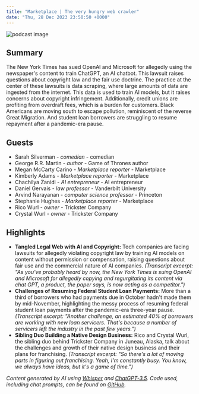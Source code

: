 ```yaml
---
title: "Marketplace | The very hungry web crawler"
date: "Thu, 28 Dec 2023 23:50:50 +0000"
---
```


![podcast image](https://www.marketplace.org/wp-content/uploads/2019/05/MP_show-1.png)

## Summary

The New York Times has sued OpenAI and Microsoft for allegedly using the newspaper's content to train ChatGPT, an AI chatbot. This lawsuit raises questions about copyright law and the fair use doctrine. The practice at the center of these lawsuits is data scraping, where large amounts of data are ingested from the internet. This data is used to train AI models, but it raises concerns about copyright infringement. Additionally, credit unions are profiting from overdraft fees, which is a burden for customers. Black Americans are moving south to escape pollution, reminiscent of the reverse Great Migration. And student loan borrowers are struggling to resume repayment after a pandemic-era pause.

## Guests

- Sarah Silverman - _comedian_ - comedian
- George R.R. Martin - _author_ - Game of Thrones author
- Megan McCarty Carino - _Marketplace reporter_ - Marketplace
- Kimberly Adams - _Marketplace reporter_ - Marketplace
- Chachilya Zanidi - _AI entrepreneur_ - AI entrepreneur
- Daniel Gervais - _law professor_ - Vanderbilt University
- Arvind Narayanan - _computer science professor_ - Princeton
- Stephanie Hughes - _Marketplace reporter_ - Marketplace
- Rico Wurl - _owner_ - Trickster Company
- Crystal Wurl - _owner_ - Trickster Company

## Highlights

- **Tangled Legal Web with AI and Copyright:** Tech companies are facing lawsuits for allegedly violating copyright law by training AI models on content without permission or compensation, raising questions about fair use and the commercial nature of AI companies. *(Transcript excerpt: "As you've probably heard by now, the New York Times is suing OpenAI and Microsoft for allegedly copying and regurgitating its content via chat GPT, a product, the paper says, is now acting as a competitor.")*
- **Challenges of Resuming Federal Student Loan Payments:** More than a third of borrowers who had payments due in October hadn't made them by mid-November, highlighting the messy process of resuming federal student loan payments after the pandemic-era three-year pause. *(Transcript excerpt: "Another challenge, an estimated 40% of borrowers are working with new loan servicers. That's because a number of servicers left the industry in the past few years.")*
- **Sibling Duo Building a Native Design Business:** Rico and Crystal Wurl, the sibling duo behind Trickster Company in Juneau, Alaska, talk about the challenges and growth of their native design business and their plans for franchising. *(Transcript excerpt: "So there's a lot of moving parts in figuring out franchising. Yeah, I'm constantly busy. You know, we always have ideas, but it's a game of time.")*

_Content generated by AI using [Whisper](https://openai.com/research/whisper) and [ChatGPT-3.5](https://openai.com/blog/chatgpt). Code used, including chat prompts, can be found on [GitHub](https://github.com/dustinbrownman/podcast-parser/blob/main/app/functions.py)._
